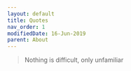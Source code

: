 ```yaml
---
layout: default
title: Quotes
nav_order: 1
modifiedDate: 16-Jun-2019
parent: About
---
```

> Nothing is difficult, only unfamiliar
